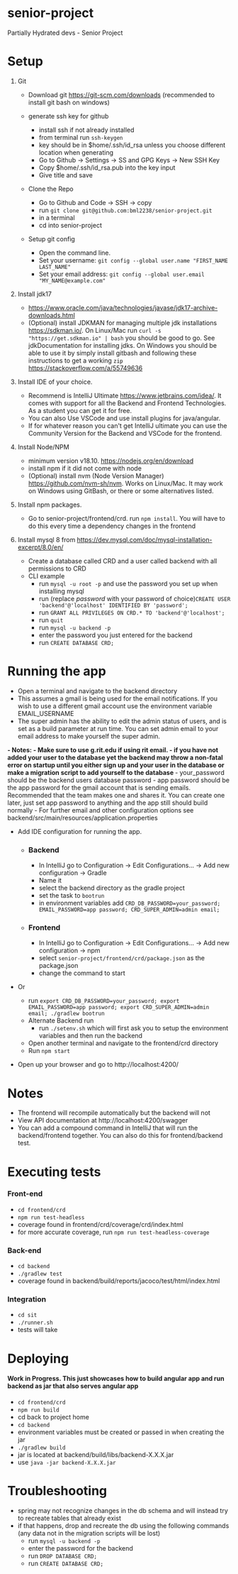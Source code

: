 # senior-project
Partially Hydrated devs - Senior Project

# Setup

1. Git
   - Download git https://git-scm.com/downloads (recommended to install git bash on windows)
   - generate ssh key for github
     - install ssh if not already installed
     - from terminal run `ssh-keygen`
     - key should be in $home/.ssh/id_rsa unless you choose different location when generating
     - Go to Github -> Settings -> SS and GPG Keys -> New SSH Key
     - Copy $home/.ssh/id_rsa.pub into the key input
     - Give title and save

   - Clone the Repo
     - Go to Github and Code -> SSH -> copy
     - run `git clone git@github.com:bml2238/senior-project.git`
     - in a terminal
     - cd into senior-project
   - Setup git config
     - Open the command line.
     - Set your username: `git config --global user.name "FIRST_NAME LAST_NAME"`
     - Set your email address: `git config --global user.email "MY_NAME@example.com"`
   
2. Install jdk17
   - https://www.oracle.com/java/technologies/javase/jdk17-archive-downloads.html
   - (Optional) install JDKMAN for managing multiple jdk installations https://sdkman.io/. On Linux/Mac run 
   `curl -s "https://get.sdkman.io" | bash` you should be good to go. See jdkDocumentation for installing jdks. 
   On Windows you should be able to use it by simply install gitbash and following these instructions to get a 
   working `zip` https://stackoverflow.com/a/55749636
   
3. Install IDE of your choice. 
   - Recommend is IntelliJ Ultimate https://www.jetbrains.com/idea/. It comes with support for all the Backend and 
   Frontend Technologies. As a student you can get it for free. 
   - You can also Use VSCode and use install plugins for java/angular. 
   - If for whatever reason you can't get IntelliJ ultimate you can use the Community Version for the Backend and 
   VSCode for the frontend.
   
4. Install Node/NPM
   - minimum version v18.10. https://nodejs.org/en/download
   - install npm if it did not come with node
   - (Optional) install nvm (Node Version Manager) https://github.com/nvm-sh/nvm. 
   Works on Linux/Mac. It may work on Windows using GitBash, or there or some alternatives listed.
   
5. Install npm packages.
   - Go to senior-project/frontend/crd. run `npm install`. You will have to do this every time a dependency changes in 
   the frontend
   
6. Install mysql 8 from https://dev.mysql.com/doc/mysql-installation-excerpt/8.0/en/
   - Create a database called CRD and a user called backend with all permissions to CRD
   - CLI example
     - run `mysql -u root -p` and use the password you set up when installing mysql
     - run (replace *password* with your password of choice)`CREATE USER 'backend'@'localhost' IDENTIFIED BY 'password';`
     - run `GRANT ALL PRIVILEGES ON CRD.* TO 'backend'@'localhost';`
     - run `quit`
     - run `mysql -u backend -p`
     - enter the password you just entered for the backend
     - run `CREATE DATABASE CRD;`

# Running the app
- Open a terminal and navigate to the backend directory
- This assumes a gmail is being used for the email notifications. If you wish to use a different gmail account use 
the environment variable EMAIL_USERNAME
- The super admin has the ability to edit the admin status of users, and is set as a build parameter at run time. 
You can set admin email to your email address to make yourself the super admin. 
<b> 
- Notes:
  - Make sure to use g.rit.edu if using rit email.
  - if you have not added your user to the database yet the backend may throw a non-fatal error on startup until you 
  either sign up and your user in the database or make a migration script to add yourself to the database
</b>
- your_password should be the backend users database password
- app password should be the app password for the gmail account that is sending emails. 
Recommended that the team makes one and shares it. You can create one later, just set app password to anything and 
the app still should build normally
- For further email and other configuration options see backend/src/main/resources/application.properties


- Add IDE configuration for running the app.
  - ### Backend
    - In IntelliJ go to Configuration -> Edit Configurations... -> Add new configuration -> Gradle
    - Name it 
    - select the backend directory as the gradle project
    - set the task to `bootrun`
    - in environment variables add `CRD_DB_PASSWORD=your_password; EMAIL_PASSWORD=app password; CRD_SUPER_ADMIN=admin email;`
  - ### Frontend
    - In IntelliJ go to Configuration -> Edit Configurations... -> Add new configuration -> npm
    - select `senior-project/frontend/crd/package.json` as the package.json
    - change the command to start
- Or 
  - run `export CRD_DB_PASSWORD=your_password; export EMAIL_PASSWORD=app password; export CRD_SUPER_ADMIN=admin email; ./gradlew bootrun`
  - Alternate Backend run
    - run `./setenv.sh` which will first ask you to setup the environment variables and then run the backend
  - Open another terminal and navigate to the frontend/crd directory
  - Run `npm start`
  

- Open up your browser and go to http://localhost:4200/

# Notes
- The frontend will recompile automatically but the backend will not
- View API documentation at http://localhost:4200/swagger
- You can add a compound command in IntelliJ that will run the backend/frontend together. 
You can also do this for frontend/backend test.

# Executing tests
### Front-end
- `cd frontend/crd`
- `npm run test-headless`
- coverage found in frontend/crd/coverage/crd/index.html
- for more accurate coverage, run `npm run test-headless-coverage`
### Back-end
- `cd backend`
- `./gradlew test`
- coverage found in backend/build/reports/jacoco/test/html/index.html
### Integration
- `cd sit`
- `./runner.sh`
- tests will take 

# Deploying
#### Work in Progress. This just showcases how to build angular app and run backend as jar that also serves angular app
- `cd frontend/crd`
- `npm run build`
- cd back to project home
- `cd backend`
- environment variables must be created or passed in when creating the jar
- `./gradlew build`
- jar is located at backend/build/libs/backend-X.X.X.jar
- use `java -jar backend-X.X.X.jar`

# Troubleshooting
- spring may not recognize changes in the db schema and will instead try to recreate tables that already exist
- if that happens, drop and recreate the db using the following commands (any data not in the migration scripts will be lost)
  - run `mysql -u backend -p`
  - enter the password for the backend
  - run `DROP DATABASE CRD;`
  - run `CREATE DATABASE CRD;`
